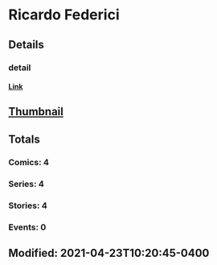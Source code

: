 # Ricardo  Federici 
## Details
### detail
#### [Link](http://marvel.com/comics/creators/13715/ricardo_federici?utm_campaign=apiRef&utm_source=225578a89fc76f3d20fbffda5d17a88d)
## [Thumbnail](http://i.annihil.us/u/prod/marvel/i/mg/b/40/image_not_available.jpg)
## Totals
### Comics: 4
### Series: 4
### Stories: 4
### Events: 0
## Modified: 2021-04-23T10:20:45-0400